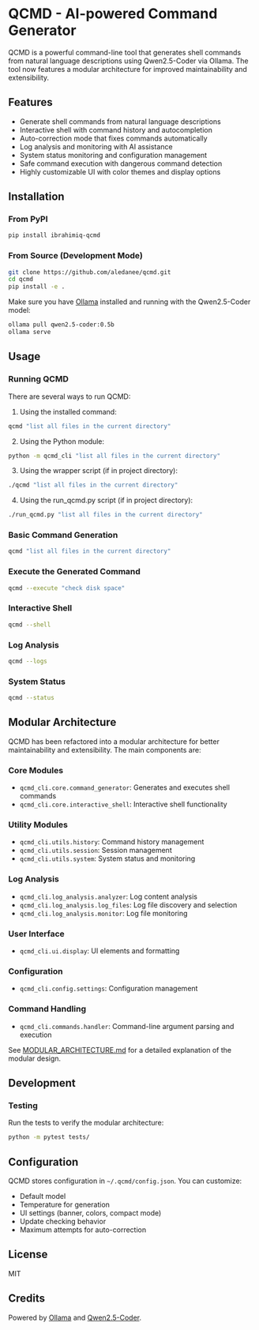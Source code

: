 # QCMD - AI-powered Command Generator

QCMD is a powerful command-line tool that generates shell commands from natural language descriptions using Qwen2.5-Coder via Ollama. The tool now features a modular architecture for improved maintainability and extensibility.

## Features

- Generate shell commands from natural language descriptions
- Interactive shell with command history and autocompletion
- Auto-correction mode that fixes commands automatically
- Log analysis and monitoring with AI assistance
- System status monitoring and configuration management
- Safe command execution with dangerous command detection
- Highly customizable UI with color themes and display options

## Installation

### From PyPI

```bash
pip install ibrahimiq-qcmd
```

### From Source (Development Mode)

```bash
git clone https://github.com/aledanee/qcmd.git
cd qcmd
pip install -e .
```

Make sure you have [Ollama](https://ollama.ai/) installed and running with the Qwen2.5-Coder model:

```bash
ollama pull qwen2.5-coder:0.5b
ollama serve
```

## Usage

### Running QCMD

There are several ways to run QCMD:

1. Using the installed command:
```bash
qcmd "list all files in the current directory"
```

2. Using the Python module:
```bash
python -m qcmd_cli "list all files in the current directory"
```

3. Using the wrapper script (if in project directory):
```bash
./qcmd "list all files in the current directory"
```

4. Using the run_qcmd.py script (if in project directory):
```bash
./run_qcmd.py "list all files in the current directory"
```

### Basic Command Generation

```bash
qcmd "list all files in the current directory"
```

### Execute the Generated Command

```bash
qcmd --execute "check disk space"
```

### Interactive Shell

```bash
qcmd --shell
```

### Log Analysis

```bash
qcmd --logs
```

### System Status

```bash
qcmd --status
```

## Modular Architecture

QCMD has been refactored into a modular architecture for better maintainability and extensibility. The main components are:

### Core Modules

- `qcmd_cli.core.command_generator`: Generates and executes shell commands
- `qcmd_cli.core.interactive_shell`: Interactive shell functionality

### Utility Modules

- `qcmd_cli.utils.history`: Command history management
- `qcmd_cli.utils.session`: Session management
- `qcmd_cli.utils.system`: System status and monitoring

### Log Analysis

- `qcmd_cli.log_analysis.analyzer`: Log content analysis
- `qcmd_cli.log_analysis.log_files`: Log file discovery and selection
- `qcmd_cli.log_analysis.monitor`: Log file monitoring

### User Interface

- `qcmd_cli.ui.display`: UI elements and formatting

### Configuration

- `qcmd_cli.config.settings`: Configuration management

### Command Handling

- `qcmd_cli.commands.handler`: Command-line argument parsing and execution

See [MODULAR_ARCHITECTURE.md](MODULAR_ARCHITECTURE.md) for a detailed explanation of the modular design.

## Development

### Testing

Run the tests to verify the modular architecture:

```bash
python -m pytest tests/
```

## Configuration

QCMD stores configuration in `~/.qcmd/config.json`. You can customize:

- Default model
- Temperature for generation
- UI settings (banner, colors, compact mode)
- Update checking behavior
- Maximum attempts for auto-correction

## License

MIT

## Credits

Powered by [Ollama](https://ollama.ai/) and [Qwen2.5-Coder](https://huggingface.co/Qwen/Qwen2.5-0.5B). 